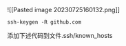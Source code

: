 ![[Pasted image 20230725160132.png]]


```code
ssh-keygen -R github.com
```

添加下述代码到文件.ssh/known_hosts

